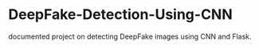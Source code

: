 # DeepFake-Detection-Using-CNN
documented project on detecting DeepFake images using CNN and Flask.

